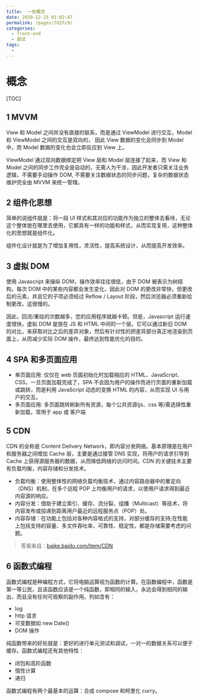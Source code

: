 ```yaml
---
title:  一些概念
date: 2020-12-25 01:02:47
permalink: /pages/7d2fc9/
categories:
  - front-end
  - 面试
tags:
  - 
---
```

# 概念

[TOC]

## 1 MVVM

View 和 Model 之间并没有直接的联系，而是通过 ViewModel 进行交互，Model 和 ViewModel 之间的交互是双向的， 因此 View 数据的变化会同步到 Model 中，而 Model 数据的变化也会立即反应到 View 上。

ViewModel 通过双向数据绑定把 View 层和 Model 层连接了起来，而 View 和 Model 之间的同步工作完全是自动的，无需人为干涉，因此开发者只需关注业务逻辑，不需要手动操作 DOM, 不需要关注数据状态的同步问题，复杂的数据状态维护完全由 MVVM 来统一管理。

## 2 组件化思想

简单的说组件就是：将一段 UI 样式和其对应的功能作为独立的整体去看待，无论这个整体放在哪里去使用，它都具有一样的功能和样式，从而实现复用，这种整体化的思想就是组件化。

组件化设计就是为了增加复用性，灵活性，提高系统设计，从而提高开发效率。

## 3 虚拟 DOM

使用 Javascript 来操纵 DOM，操作效率往往很低，由于 DOM 被表示为树结构，每次 DOM 中的某些内容都会发生变化，因此对 DOM 的更改非常快，但更改后的元素，并且它的子项必须经过 Reflow / Layout 阶段，然后浏览器必须重新绘制更改，这很慢的。

因此，回流/重绘的次数越多，您的应用程序就越卡顿。但是，Javascript 运行速度很快，虚拟 DOM 是放在 JS 和 HTML 中间的一个层。它可以通过新旧 DOM 的对比，来获取对比之后的差异对象，然后有针对性的把差异部分真正地渲染到页面上，从而减少实际 DOM 操作，最终达到性能优化的目的。

## 4 SPA 和多页面应用

- 单页面应用: 仅仅在 web 页面初始化时加载相应的 HTML、JavaScript、CSS，一旦页面加载完成了，SPA 不会因为用户的操作而进行页面的重新加载或跳转，而是利用 JavaScript 动态的变换 HTML 的内容，从而实现 UI 与用户的交互。
- 多页面应用: 多页面跳转刷新所有资源，每个公共资源(js、css 等)需选择性重新加载，常用于 app 或 客户端

## 5 CDN

CDN 的全称是 Content Delivery Network，即内容分发网络。基本原理是在用户和服务器之间增加 Cache 层，主要是通过接管 DNS 实现，将用户的请求引导到 Cache 上获得源服务器的数据，从而降低网络的访问时间。CDN 的关键技术主要有负载均衡，内容存储和分发技术。

- 负载均衡：使用整体性的网络负载均衡技术，通过内容路由器中的重定向（DNS）机制，在多个远程 POP 上均衡用户的请求，以使用户请求得到最近内容源的响应。
- 内容分发：借助于建立索引、缓存、流分裂、组播（Multicast）等技术，将内容发布或投递到距离用户最近的远程服务点（POP）处。
- 内容存储：在功能上包括对各种内容格式的支持，对部分缓存的支持;在性能上包括支持的容量、多文件吞吐率、可靠性、稳定性，都是存储需要考虑的问题。

> 答案来自：[baike.baidu.com/item/CDN](https://baike.baidu.com/item/CDN)

## 6 函数式编程

函数式编程是种编程方式，它将电脑运算视为函数的计算。在函数编程中，函数是第一等公民，且该函数应该是一个纯函数，即相同的输入，永远会得到相同的输出，而且没有任何可观察的副作用。列如含有：

- log
- http 请求
- 可变数据如 new Date()
- DOM 操作

纯函数带来的好处就是：更好的进行单元测试和调试，一对一的数据关系可以便于缓存。函数式编程还有其他特性：

- 闭包和高阶函数
- 惰性计算
- 递归

函数式编程有两个最基本的运算：合成 compose 和柯里化 curry。
